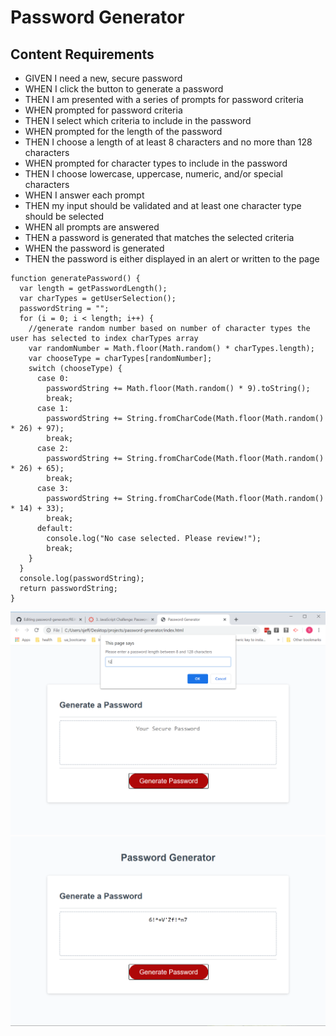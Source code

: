 # Password Generator

## Content Requirements

* GIVEN I need a new, secure password
* WHEN I click the button to generate a password
* THEN I am presented with a series of prompts for password criteria
* WHEN prompted for password criteria
* THEN I select which criteria to include in the password
* WHEN prompted for the length of the password
* THEN I choose a length of at least 8 characters and no more than 128 characters
* WHEN prompted for character types to include in the password
* THEN I choose lowercase, uppercase, numeric, and/or special characters
* WHEN I answer each prompt
* THEN my input should be validated and at least one character type should be selected
* WHEN all prompts are answered
* THEN a password is generated that matches the selected criteria
* WHEN the password is generated
* THEN the password is either displayed in an alert or written to the page

``` JS 
function generatePassword() {
  var length = getPasswordLength();
  var charTypes = getUserSelection();
  passwordString = "";
  for (i = 0; i < length; i++) {
    //generate random number based on number of character types the user has selected to index charTypes array
    var randomNumber = Math.floor(Math.random() * charTypes.length);
    var chooseType = charTypes[randomNumber];
    switch (chooseType) {
      case 0:
        passwordString += Math.floor(Math.random() * 9).toString();
        break;
      case 1:
        passwordString += String.fromCharCode(Math.floor(Math.random() * 26) + 97);
        break;
      case 2:
        passwordString += String.fromCharCode(Math.floor(Math.random() * 26) + 65);
        break;
      case 3:
        passwordString += String.fromCharCode(Math.floor(Math.random() * 14) + 33);
        break;
      default:
        console.log("No case selected. Please review!");
        break;
    }
  }
  console.log(passwordString);
  return passwordString;
}
```
![](assets\images\password_screenshot1.png)
![](assets\images\password_screenshot2.png)
